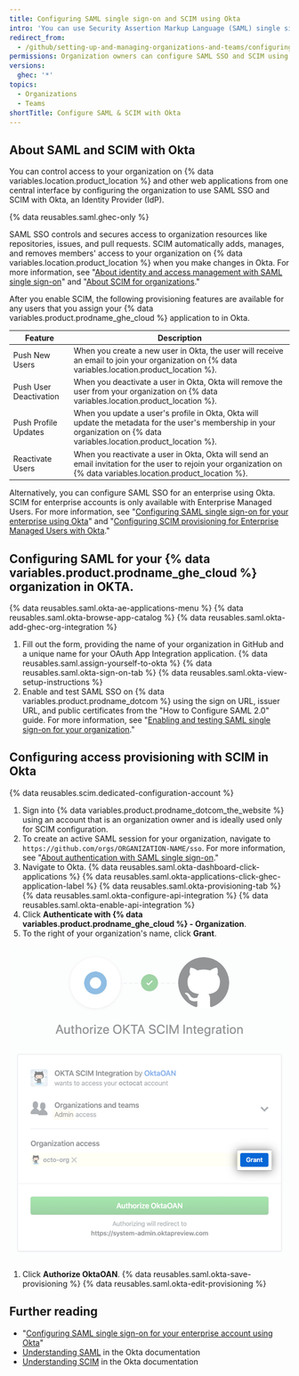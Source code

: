 ```yaml
---
title: Configuring SAML single sign-on and SCIM using Okta
intro: 'You can use Security Assertion Markup Language (SAML) single sign-on (SSO) and System for Cross-domain Identity Management (SCIM) with Okta to automatically manage access to your organization on {% data variables.location.product_location %}.'
redirect_from:
  - /github/setting-up-and-managing-organizations-and-teams/configuring-saml-single-sign-on-and-scim-using-okta
permissions: Organization owners can configure SAML SSO and SCIM using Okta for an organization.
versions:
  ghec: '*'
topics:
  - Organizations
  - Teams
shortTitle: Configure SAML & SCIM with Okta
---
```


## About SAML and SCIM with Okta

You can control access to your organization on {% data variables.location.product_location %} and other web applications from one central interface by configuring the organization to use SAML SSO and SCIM with Okta, an Identity Provider (IdP).

{% data reusables.saml.ghec-only %}

SAML SSO controls and secures access to organization resources like repositories, issues, and pull requests. SCIM automatically adds, manages, and removes members' access to your organization on {% data variables.location.product_location %} when you make changes in Okta. For more information, see "[About identity and access management with SAML single sign-on](/organizations/managing-saml-single-sign-on-for-your-organization/about-identity-and-access-management-with-saml-single-sign-on)" and "[About SCIM for organizations](/organizations/managing-saml-single-sign-on-for-your-organization/about-scim-for-organizations)."

After you enable SCIM, the following provisioning features are available for any users that you assign your {% data variables.product.prodname_ghe_cloud %} application to in Okta.

| Feature | Description |
| --- | --- |
| Push New Users | When you create a new user in Okta, the user will receive an email to join your organization on {% data variables.location.product_location %}. |
| Push User Deactivation | When you deactivate a user in Okta, Okta will remove the user from your organization on {% data variables.location.product_location %}. |
| Push Profile Updates | When you update a user's profile in Okta, Okta will update the metadata for the user's membership in your organization on {% data variables.location.product_location %}. |
| Reactivate Users | When you reactivate a user in Okta, Okta will send an email invitation for the user to rejoin your organization on {% data variables.location.product_location %}. |

Alternatively, you can configure SAML SSO for an enterprise using Okta. SCIM for enterprise accounts is only available with Enterprise Managed Users. For more information, see "[Configuring SAML single sign-on for your enterprise using Okta](/admin/identity-and-access-management/managing-iam-for-your-enterprise/configuring-saml-single-sign-on-for-your-enterprise-using-okta)" and "[Configuring SCIM provisioning for Enterprise Managed Users with Okta](/admin/identity-and-access-management/managing-iam-with-enterprise-managed-users/configuring-scim-provisioning-for-enterprise-managed-users-with-okta)."

## Configuring SAML for your {% data variables.product.prodname_ghe_cloud %} organization in OKTA.

{% data reusables.saml.okta-ae-applications-menu %}
{% data reusables.saml.okta-browse-app-catalog %}
{% data reusables.saml.okta-add-ghec-org-integration %}
1. Fill out the form, providing the name of your organization in GitHub and a unique name for your OAuth App Integration application.
{% data reusables.saml.assign-yourself-to-okta %}
{% data reusables.saml.okta-sign-on-tab %}
{% data reusables.saml.okta-view-setup-instructions %}
1. Enable and test SAML SSO on {% data variables.product.prodname_dotcom %} using the sign on URL, issuer URL, and public certificates from the "How to Configure SAML 2.0" guide. For more information, see "[Enabling and testing SAML single sign-on for your organization](/organizations/managing-saml-single-sign-on-for-your-organization/enabling-and-testing-saml-single-sign-on-for-your-organization#enabling-and-testing-saml-single-sign-on-for-your-organization)."

## Configuring access provisioning with SCIM in Okta

{% data reusables.scim.dedicated-configuration-account %}

1. Sign into {% data variables.product.prodname_dotcom_the_website %} using an account that is an organization owner and is ideally used only for SCIM configuration.
1. To create an active SAML session for your organization, navigate to `https://github.com/orgs/ORGANIZATION-NAME/sso`. For more information, see "[About authentication with SAML single sign-on](/authentication/authenticating-with-saml-single-sign-on/about-authentication-with-saml-single-sign-on#about-oauth-apps-github-apps-and-saml-sso)."
1. Navigate to Okta.
{% data reusables.saml.okta-dashboard-click-applications %}
{% data reusables.saml.okta-applications-click-ghec-application-label %}
{% data reusables.saml.okta-provisioning-tab %}
{% data reusables.saml.okta-configure-api-integration %}
{% data reusables.saml.okta-enable-api-integration %}
1. Click **Authenticate with {% data variables.product.prodname_ghe_cloud %} - Organization**.
1. To the right of your organization's name, click **Grant**.

  !["Grant" button for authorizing Okta SCIM integration to access organization](/assets/images/help/saml/okta-scim-integration-grant-organization-access.png)
1. Click **Authorize OktaOAN**.
{% data reusables.saml.okta-save-provisioning %}
{% data reusables.saml.okta-edit-provisioning %}

## Further reading

- "[Configuring SAML single sign-on for your enterprise account using Okta](/enterprise-cloud@latest/admin/authentication/managing-identity-and-access-for-your-enterprise/configuring-saml-single-sign-on-for-your-enterprise-using-okta)"
- [Understanding SAML](https://developer.okta.com/docs/concepts/saml/) in the Okta documentation
- [Understanding SCIM](https://developer.okta.com/docs/concepts/scim/) in the Okta documentation
